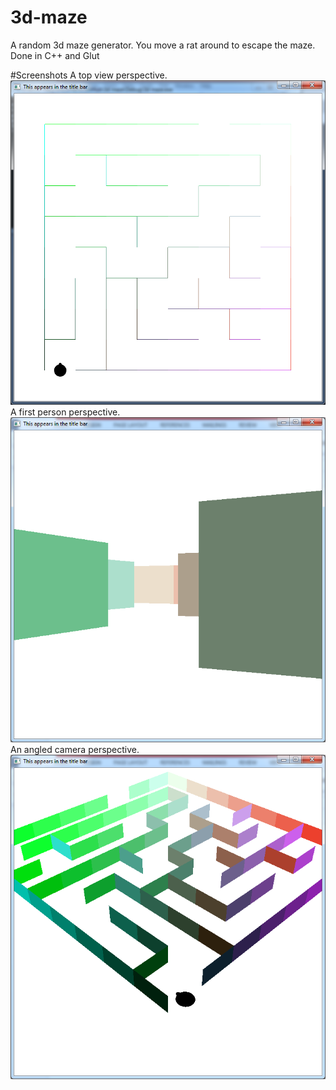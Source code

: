 # 3d-maze
A random 3d maze generator. You move a rat around to escape the maze. Done in C++ and Glut

#Screenshots
A top view perspective. </br>
![topview](topview.png) </br>
A first person perspective.</br>
![ratview](ratview.png)</br>
An angled camera perspective.</br>
![perspectiveview](perspectiveview.png)</br>

